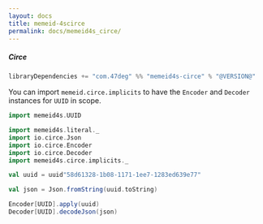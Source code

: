 ```yaml
---
layout: docs
title: memeid-4scirce
permalink: docs/memeid4s_circe/
---
```


##### Circe

```scala
libraryDependencies += "com.47deg" %% "memeid4s-circe" % "@VERSION@"
```

You can import `memeid.circe.implicits` to have the `Encoder` and `Decoder` instances for `UUID` in scope.

```scala mdoc:silent
import memeid4s.UUID

import memeid4s.literal._
import io.circe.Json
import io.circe.Encoder
import io.circe.Decoder
import memeid4s.circe.implicits._

val uuid = uuid"58d61328-1b08-1171-1ee7-1283ed639e77"

val json = Json.fromString(uuid.toString)
```

```scala mdoc
Encoder[UUID].apply(uuid)
Decoder[UUID].decodeJson(json)
```

